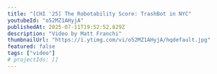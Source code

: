 ```yaml
---
title: "[CHI '25] The Robotability Score: TrashBot in NYC"
youtubeId: "o52MZ1AHyjA"
publishedAt: 2025-07-11T19:52:52.829Z
description: "Video by Matt Franchi"
thumbnailUrl: "https://i.ytimg.com/vi/o52MZ1AHyjA/hqdefault.jpg"
featured: false
tags: ["video"]
# projectIds: []
---
```


<!-- You can add additional notes about this video here -->
